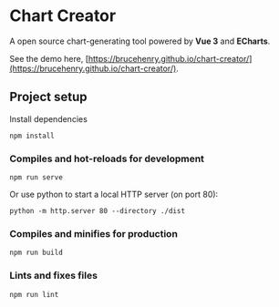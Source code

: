 # Chart Creator
A open source chart-generating tool powered by **Vue 3** and **ECharts**. 

See the demo here, [https://brucehenry.github.io/chart-creator/](https://brucehenry.github.io/chart-creator/).

## Project setup
Install dependencies
```
npm install
```

### Compiles and hot-reloads for development
```
npm run serve
```
Or use python to start a local HTTP server (on port 80): 
```
python -m http.server 80 --directory ./dist
```

### Compiles and minifies for production
```
npm run build
```

### Lints and fixes files
```
npm run lint
```